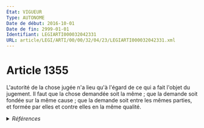 ```yaml
---
État: VIGUEUR
Type: AUTONOME
Date de début: 2016-10-01
Date de fin: 2999-01-01
Identifiant: LEGIARTI000032042331
URL: article/LEGI/ARTI/00/00/32/04/23/LEGIARTI000032042331.xml
---
```


<h1>Article 1355</h1>

L'autorité de la chose jugée n'a lieu qu'à l'égard de ce qui a fait l'objet du
jugement. Il faut que la chose demandée soit la même ; que la demande soit
fondée sur la même cause ; que la demande soit entre les mêmes parties, et
formée par elles et contre elles en la même qualité.


<details>
  <summary><em>Références</em></summary>

  <h2>Articles faisant référence à l'article</h2>
  
  <ul>
    <li>
      <a href="https://legal.tricoteuses.fr//redirection/LEGIARTI000032006595?vers=git&vers=legifrance">Ordonnance n° 2016-131 du 10 février 2016 portant réforme du droit des contrats, du régime général et de la preuve des obligations - article 4 ENTIEREMENT_MODIF</a> MODIFIE source
    </li>
  </ul>
  
  <h2>Références faites par l'article</h2>
  
  <ul>
    <li>
      CODIFICATION source Loi 1804-02-07
    </li>
    <li>
      2016-02-10 MODIFIE cible <a href="https://legal.tricoteuses.fr//redirection/LEGIARTI000032006595?vers=git&vers=legifrance">Ordonnance n° 2016-131 du 10 février 2016 portant réforme du droit des contrats, du régime général et de la preuve des obligations - article 4 ENTIEREMENT_MODIF</a>
    </li>
    <li>
      2999-01-01 CONCORDANCE source <a href="https://legal.tricoteuses.fr//redirection/LEGIARTI000006438354?vers=git&vers=legifrance">Code civil - article 1351 AUTONOME MODIFIE, en vigueur du 1804-03-21 au 2016-10-01</a>
    </li>
  </ul>
</details>
